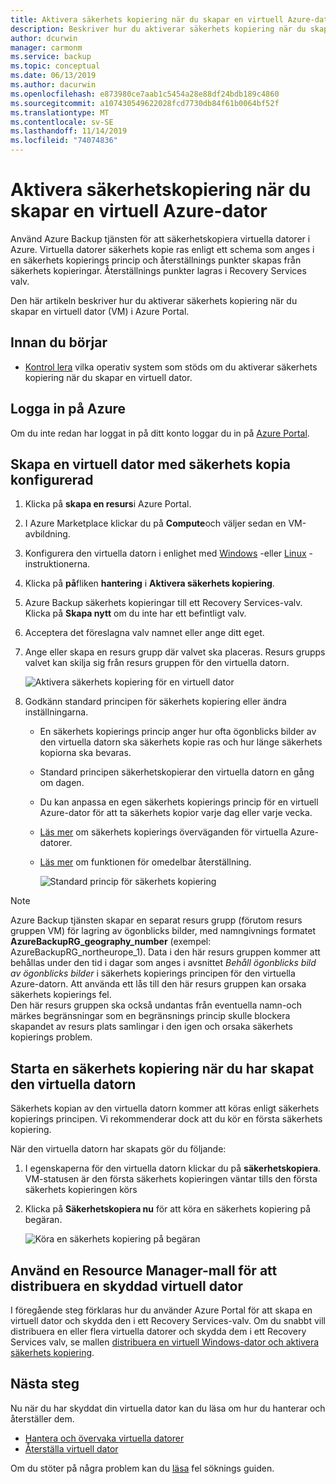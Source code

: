 ```yaml
---
title: Aktivera säkerhets kopiering när du skapar en virtuell Azure-dator med Azure Backup
description: Beskriver hur du aktiverar säkerhets kopiering när du skapar en virtuell Azure-dator med Azure Backup.
author: dcurwin
manager: carmonm
ms.service: backup
ms.topic: conceptual
ms.date: 06/13/2019
ms.author: dacurwin
ms.openlocfilehash: e873980ce7aab1c5454a28e88df24bdb189c4860
ms.sourcegitcommit: a107430549622028fcd7730db84f61b0064bf52f
ms.translationtype: MT
ms.contentlocale: sv-SE
ms.lasthandoff: 11/14/2019
ms.locfileid: "74074836"
---
```

# <a name="enable-backup-when-you-create-an-azure-vm"></a>Aktivera säkerhetskopiering när du skapar en virtuell Azure-dator

Använd Azure Backup tjänsten för att säkerhetskopiera virtuella datorer i Azure. Virtuella datorer säkerhets kopie ras enligt ett schema som anges i en säkerhets kopierings princip och återställnings punkter skapas från säkerhets kopieringar. Återställnings punkter lagras i Recovery Services valv.

Den här artikeln beskriver hur du aktiverar säkerhets kopiering när du skapar en virtuell dator (VM) i Azure Portal.  

## <a name="before-you-start"></a>Innan du börjar

- [Kontrol lera](backup-support-matrix-iaas.md#supported-backup-actions) vilka operativ system som stöds om du aktiverar säkerhets kopiering när du skapar en virtuell dator.

## <a name="sign-in-to-azure"></a>Logga in på Azure

Om du inte redan har loggat in på ditt konto loggar du in på [Azure Portal](https://portal.azure.com).

## <a name="create-a-vm-with-backup-configured"></a>Skapa en virtuell dator med säkerhets kopia konfigurerad

1. Klicka på **skapa en resurs**i Azure Portal.

2. I Azure Marketplace klickar du på **Compute**och väljer sedan en VM-avbildning.

3. Konfigurera den virtuella datorn i enlighet med [Windows](https://docs.microsoft.com/azure/virtual-machines/windows/quick-create-portal) -eller [Linux](https://docs.microsoft.com/azure/virtual-machines/linux/quick-create-portal) -instruktionerna.

4. Klicka på **på**fliken **hantering** i **Aktivera säkerhets kopiering**.
5. Azure Backup säkerhets kopieringar till ett Recovery Services-valv. Klicka på **Skapa nytt** om du inte har ett befintligt valv.
6. Acceptera det föreslagna valv namnet eller ange ditt eget.
7. Ange eller skapa en resurs grupp där valvet ska placeras. Resurs grupps valvet kan skilja sig från resurs gruppen för den virtuella datorn.

    ![Aktivera säkerhets kopiering för en virtuell dator](./media/backup-during-vm-creation/enable-backup.png)

8. Godkänn standard principen för säkerhets kopiering eller ändra inställningarna.
    - En säkerhets kopierings princip anger hur ofta ögonblicks bilder av den virtuella datorn ska säkerhets kopie ras och hur länge säkerhets kopiorna ska bevaras.
    - Standard principen säkerhetskopierar den virtuella datorn en gång om dagen.
    - Du kan anpassa en egen säkerhets kopierings princip för en virtuell Azure-dator för att ta säkerhets kopior varje dag eller varje vecka.
    - [Läs mer](backup-azure-vms-introduction.md#backup-and-restore-considerations) om säkerhets kopierings överväganden för virtuella Azure-datorer.
    - [Läs mer](backup-instant-restore-capability.md) om funktionen för omedelbar återställning.

      ![Standard princip för säkerhets kopiering](./media/backup-during-vm-creation/daily-policy.png)

> [!NOTE]
> Azure Backup tjänsten skapar en separat resurs grupp (förutom resurs gruppen VM) för lagring av ögonblicks bilder, med namngivnings formatet **AzureBackupRG_geography_number** (exempel: AzureBackupRG_northeurope_1). Data i den här resurs gruppen kommer att behållas under den tid i dagar som anges i avsnittet *Behåll ögonblicks bild av ögonblicks bilder* i säkerhets kopierings principen för den virtuella Azure-datorn.  Att använda ett lås till den här resurs gruppen kan orsaka säkerhets kopierings fel. <br> Den här resurs gruppen ska också undantas från eventuella namn-och märkes begränsningar som en begränsnings princip skulle blockera skapandet av resurs plats samlingar i den igen och orsaka säkerhets kopierings problem.

## <a name="start-a-backup-after-creating-the-vm"></a>Starta en säkerhets kopiering när du har skapat den virtuella datorn

Säkerhets kopian av den virtuella datorn kommer att köras enligt säkerhets kopierings principen. Vi rekommenderar dock att du kör en första säkerhets kopiering.

När den virtuella datorn har skapats gör du följande:

1. I egenskaperna för den virtuella datorn klickar du på **säkerhetskopiera**. VM-statusen är den första säkerhets kopieringen väntar tills den första säkerhets kopieringen körs
2. Klicka på **Säkerhetskopiera nu** för att köra en säkerhets kopiering på begäran.

    ![Köra en säkerhets kopiering på begäran](./media/backup-during-vm-creation/run-backup.png)

## <a name="use-a-resource-manager-template-to-deploy-a-protected-vm"></a>Använd en Resource Manager-mall för att distribuera en skyddad virtuell dator

I föregående steg förklaras hur du använder Azure Portal för att skapa en virtuell dator och skydda den i ett Recovery Services-valv. Om du snabbt vill distribuera en eller flera virtuella datorer och skydda dem i ett Recovery Services valv, se mallen [distribuera en virtuell Windows-dator och aktivera säkerhets kopiering](https://azure.microsoft.com/resources/templates/101-recovery-services-create-vm-and-configure-backup/).

## <a name="next-steps"></a>Nästa steg

Nu när du har skyddat din virtuella dator kan du läsa om hur du hanterar och återställer dem.

- [Hantera och övervaka virtuella datorer](backup-azure-manage-vms.md)
- [Återställa virtuell dator](backup-azure-arm-restore-vms.md)

Om du stöter på några problem kan du [läsa](backup-azure-vms-troubleshoot.md) fel söknings guiden.
